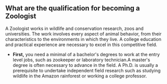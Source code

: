 ## What are the qualification for becoming a Zoologist

A Zoologist works in wildlife and conservation research, zoos and universities. The work involves every aspect of animal behavior, from their characteristics to the environments in which they live. A college education and practical experience are necessary to excel in this competitive field.

 *  **First,** you need a minimal of a bachelor's degrees to work at the entry level jobs, such as zookeeper or laboratory technician.A master's degree is often necessary to advance in the field. A Ph.D. is usually a prerequisite to undertake independent field research such as studying wildlife in the Amazon rainforest or working a college professor.